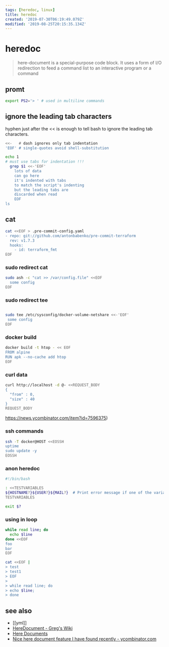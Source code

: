 ```yaml
---
tags: [heredoc, linux]
title: heredoc
created: '2019-07-30T06:19:49.079Z'
modified: '2019-08-25T20:15:35.134Z'
---
```


# heredoc

> here-document is a special-purpose code block. It uses a form of I/O redirection to feed a command list to an interactive program or a command

## promt
```sh
export PS2='> ' # used in multiline commands
```

## ignore the leading tab characters
hyphen just after the << is enough to tell bash to ignore the leading tab characters.
```sh
<<-   # dash ignores only tab indentation
'EOF' # single-quotes avoid shell-substitution
```
```sh
echo 1
# must use tabs for indentation !!!
  grep $1 <<-'EOF'
    lots of data
    can go here
    it's indented with tabs
    to match the script's indenting
    but the leading tabs are
    discarded when read
    EOF
ls
```

## cat

```sh
cat <<EOF > .pre-commit-config.yaml
- repo: git://github.com/antonbabenko/pre-commit-terraform
  rev: v1.7.3
  hooks:
    - id: terraform_fmt
EOF
```

### sudo redirect cat
```sh
sudo ash -c "cat >> /var/config.file" <<EOF
  some config
EOF
```

### sudo redirect tee
```sh

sudo tee /etc/sysconfig/docker-volume-netshare <<-'EOF'
 some config
EOF
```

### docker build
```sh
docker build -t htop - << EOF
FROM alpine
RUN apk --no-cache add htop
EOF
```
    
### curl data
```sh
curl http://localhost -d @- <<REQUEST_BODY
{
  "from" : 0,
  "size" : 40
}
REQUEST_BODY
```
https://news.ycombinator.com/item?id=7596375)

### ssh commands
```sh
ssh -T docker@HOST <<EOSSH
uptime
sudo update -y
EOSSH
```

### anon heredoc

```sh
#!/bin/bash

: <<TESTVARIABLES
${HOSTNAME?}${USER?}${MAIL?}  # Print error message if one of the variables not set.
TESTVARIABLES

exit $?
```

### using in loop

```sh
while read line; do
  echo $line
done <<EOF
foo
bar
EOF
```

```sh
cat <<EOF |
> test
> test1
> EOF
>
> while read line; do
> echo $line;
> done
```
## see also
- [[yml]]
- [HereDocument - Greg's Wiki](https://mywiki.wooledge.org/HereDocument)
- [Here Documents](http://www.tldp.org/LDP/abs/html/here-docs.html)
- [Nice here document feature I have found recently - ycombinator.com](https://news.ycombinator.com/item?id=7596375)
